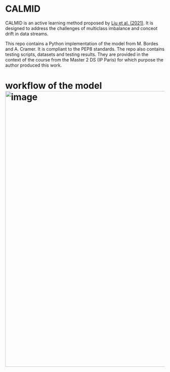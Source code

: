 # CALMID

CALMID is an active learning method proposed by [Liu et al. (2021)](https://www.sciencedirect.com/science/article/pii/S0950705121000411). It is designed to address the challenges of multiclass imbalance and conceot drift in data streams.

This repo contains a Python implementation of the model from M. Bordes and A. Cramer. It is compliant to the PEP8 standards. The repo also contains testing scripts, datasets and testing results. They are provided in the context of the course from the Master 2 DS (IP Paris) for which purpose the author produced this work.

<h1>workflow of the model

<img width="868" alt="image" src="https://github.com/AugustinCramer-Qantev/CALMID/assets/124577533/6fe656ec-1ca8-49c1-9122-8463208e5c9d">
